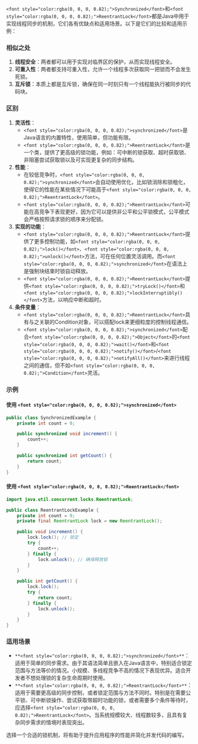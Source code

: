 `<font style="color:rgba(0, 0, 0, 0.82);">Synchronized</font>`<font style="color:rgba(0, 0, 0, 0.82);">和</font>`<font style="color:rgba(0, 0, 0, 0.82);">ReentrantLock</font>`<font style="color:rgba(0, 0, 0, 0.82);">都是Java中用于实现线程同步的机制，它们各有优缺点和适用场景。以下是它们的比较和适用示例：</font>

### <font style="color:rgba(0, 0, 0, 0.82);">相似之处</font>
1. **<font style="color:rgba(0, 0, 0, 0.82);">线程安全</font>**<font style="color:rgba(0, 0, 0, 0.82);">：两者都可以用于实现对临界区的保护，从而实现线程安全。</font>
2. **<font style="color:rgba(0, 0, 0, 0.82);">可重入性</font>**<font style="color:rgba(0, 0, 0, 0.82);">：两者都支持可重入性，允许一个线程多次获取同一把锁而不会发生死锁。</font>
3. **<font style="color:rgba(0, 0, 0, 0.82);">互斥锁</font>**<font style="color:rgba(0, 0, 0, 0.82);">：本质上都是互斥锁，确保在同一时刻只有一个线程能执行被同步的代码块。</font>

### <font style="color:rgba(0, 0, 0, 0.82);">区别</font>
1. **<font style="color:rgba(0, 0, 0, 0.82);">灵活性</font>**<font style="color:rgba(0, 0, 0, 0.82);">：</font>
    - `<font style="color:rgba(0, 0, 0, 0.82);">synchronized</font>`<font style="color:rgba(0, 0, 0, 0.82);">是Java语言的内置特性，使用简单，但功能有限。</font>
    - `<font style="color:rgba(0, 0, 0, 0.82);">ReentrantLock</font>`<font style="color:rgba(0, 0, 0, 0.82);">是一个类，提供了更高级的锁功能，例如：可中断的锁获取、超时获取锁、非阻塞尝试获取锁以及可实现更复杂的同步结构。</font>
2. **<font style="color:rgba(0, 0, 0, 0.82);">性能</font>**<font style="color:rgba(0, 0, 0, 0.82);">：</font>
    - <font style="color:rgba(0, 0, 0, 0.82);">在较低竞争时，</font>`<font style="color:rgba(0, 0, 0, 0.82);">synchronized</font>`<font style="color:rgba(0, 0, 0, 0.82);">会自动使用优化，比如锁消除和锁粗化，使得它的性能在某些情况下可能高于</font>`<font style="color:rgba(0, 0, 0, 0.82);">ReentrantLock</font>`<font style="color:rgba(0, 0, 0, 0.82);">。</font>
    - `<font style="color:rgba(0, 0, 0, 0.82);">ReentrantLock</font>`<font style="color:rgba(0, 0, 0, 0.82);">可能在高竞争下表现更好，因为它可以提供非公平和公平锁模式，公平模式会严格按照请求锁的顺序来分配锁。</font>
3. **<font style="color:rgba(0, 0, 0, 0.82);">实现的功能</font>**<font style="color:rgba(0, 0, 0, 0.82);">：</font>
    - `<font style="color:rgba(0, 0, 0, 0.82);">ReentrantLock</font>`<font style="color:rgba(0, 0, 0, 0.82);">提供了更多控制功能，如</font>`<font style="color:rgba(0, 0, 0, 0.82);">lock()</font>`<font style="color:rgba(0, 0, 0, 0.82);">、</font>`<font style="color:rgba(0, 0, 0, 0.82);">unlock()</font>`<font style="color:rgba(0, 0, 0, 0.82);">方法，可在任何位置灵活调用。而</font>`<font style="color:rgba(0, 0, 0, 0.82);">synchronized</font>`<font style="color:rgba(0, 0, 0, 0.82);">在语法上是强制块结束时锁自动释放。</font>
    - `<font style="color:rgba(0, 0, 0, 0.82);">ReentrantLock</font>`<font style="color:rgba(0, 0, 0, 0.82);">提供</font>`<font style="color:rgba(0, 0, 0, 0.82);">tryLock()</font>`<font style="color:rgba(0, 0, 0, 0.82);">和</font>`<font style="color:rgba(0, 0, 0, 0.82);">lockInterruptibly()</font>`<font style="color:rgba(0, 0, 0, 0.82);">方法，以响应中断和超时。</font>
4. **<font style="color:rgba(0, 0, 0, 0.82);">条件变量</font>**<font style="color:rgba(0, 0, 0, 0.82);">：</font>
    - `<font style="color:rgba(0, 0, 0, 0.82);">ReentrantLock</font>`<font style="color:rgba(0, 0, 0, 0.82);">具有与之关联的Condition对象，可以搭配lock来更细粒度的控制线程通信。</font>
    - `<font style="color:rgba(0, 0, 0, 0.82);">synchronized</font>`<font style="color:rgba(0, 0, 0, 0.82);">配合</font>`<font style="color:rgba(0, 0, 0, 0.82);">Object</font>`<font style="color:rgba(0, 0, 0, 0.82);">的</font>`<font style="color:rgba(0, 0, 0, 0.82);">wait()</font>`<font style="color:rgba(0, 0, 0, 0.82);">和</font>`<font style="color:rgba(0, 0, 0, 0.82);">notify()</font>`<font style="color:rgba(0, 0, 0, 0.82);">/</font>`<font style="color:rgba(0, 0, 0, 0.82);">notifyAll()</font>`<font style="color:rgba(0, 0, 0, 0.82);">来进行线程之间的通信，但不如</font>`<font style="color:rgba(0, 0, 0, 0.82);">Condition</font>`<font style="color:rgba(0, 0, 0, 0.82);">灵活。</font>

### <font style="color:rgba(0, 0, 0, 0.82);">示例</font>
#### <font style="color:rgba(0, 0, 0, 0.82);">使用</font><font style="color:rgba(0, 0, 0, 0.82);"> </font>`<font style="color:rgba(0, 0, 0, 0.82);">synchronized</font>`
```java
public class SynchronizedExample {  
    private int count = 0;  

    public synchronized void increment() {  
        count++;  
    }  

    public synchronized int getCount() {  
        return count;  
    }  
}
```

#### <font style="color:rgba(0, 0, 0, 0.82);">使用</font><font style="color:rgba(0, 0, 0, 0.82);"> </font>`<font style="color:rgba(0, 0, 0, 0.82);">ReentrantLock</font>`
```java
import java.util.concurrent.locks.ReentrantLock;  

public class ReentrantLockExample {  
    private int count = 0;  
    private final ReentrantLock lock = new ReentrantLock();  

    public void increment() {  
        lock.lock(); // 锁定  
        try {  
            count++;  
        } finally {  
            lock.unlock(); // 确保释放锁  
        }  
    }  

    public int getCount() {  
        lock.lock();  
        try {  
            return count;  
        } finally {  
            lock.unlock();  
        }  
    }  
}
```

### <font style="color:rgba(0, 0, 0, 0.82);">适用场景</font>
+ `**<font style="color:rgba(0, 0, 0, 0.82);">synchronized</font>**`<font style="color:rgba(0, 0, 0, 0.82);">：适用于简单的同步需求。由于其语法简单且嵌入在Java语言中，特别适合锁定范围与方法等价的情况。小规模、多线程竞争不高的情况下表现优异。适合开发者不想处理锁的复杂生命周期时使用。</font>
+ `**<font style="color:rgba(0, 0, 0, 0.82);">ReentrantLock</font>**`<font style="color:rgba(0, 0, 0, 0.82);">：适用于需要更高级的同步控制，或者锁定范围与方法不同时。特别是在需要公平锁、可中断锁操作、尝试获取带超时功能的锁，或者需要多个条件等待时，应选择</font>`<font style="color:rgba(0, 0, 0, 0.82);">ReentrantLock</font>`<font style="color:rgba(0, 0, 0, 0.82);">。当系统规模较大、线程数较多，且具有复杂同步需求的情境时表现突出。</font>

<font style="color:rgba(0, 0, 0, 0.82);">选择一个合适的锁机制，将有助于提升应用程序的性能并简化并发代码的编写。</font>

